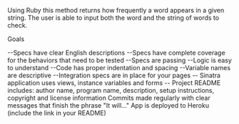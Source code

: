 Using Ruby this method returns how frequently a word appears in a given string. The user is able to input both the word and the string of words to check.

Goals

--Specs have clear English descriptions
--Specs have complete coverage for the behaviors that need to be tested
--Specs are passing
--Logic is easy to understand
--Code has proper indentation and spacing
--Variable names are descriptive
--Integration specs are in place for your pages
-- Sinatra application uses views, instance variables and forms
-- Project README includes: author name, program name, description, setup instructions, copyright and license information
Commits made regularly with clear messages that finish the phrase "It will…"
App is deployed to Heroku (include the link in your README)
